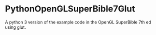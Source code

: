 # PythonOpenGLSuperBible7Glut
A python 3 version of the example code in the OpenGL SuperBible 7th ed using glut. 
